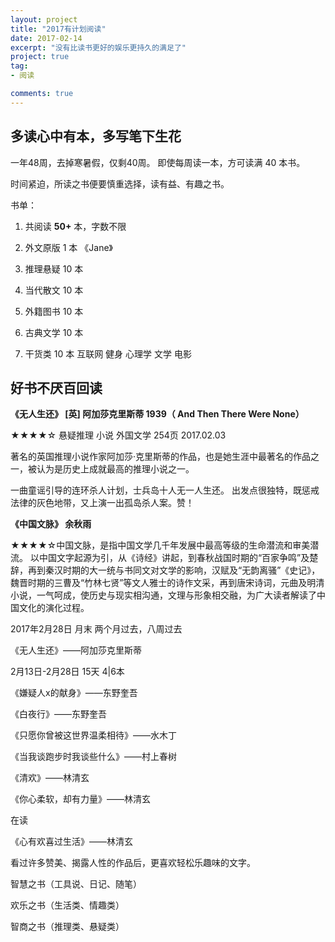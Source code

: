```yaml
---
layout: project
title: "2017有计划阅读"
date: 2017-02-14
excerpt: "没有比读书更好的娱乐更持久的满足了"
project: true
tag:
- 阅读

comments: true
---
```

## 多读心中有本，多写笔下生花

一年48周，去掉寒暑假，仅剩40周。 即使每周读一本，方可读满 40 本书。

时间紧迫，所读之书便要慎重选择，读有益、有趣之书。

书单：

1. 共阅读 **50+** 本，字数不限

2. 外文原版 1 本  《Jane》

3. 推理悬疑 10 本

4. 当代散文 10 本

6. 外籍图书 10 本

8. 古典文学 10 本     

7. 干货类 10 本  互联网 健身 心理学 文学 电影

## 好书不厌百回读

**《无人生还》  [英] 阿加莎克里斯蒂 1939（ And Then There Were None）**

★★★★☆ 悬疑推理 小说 外国文学 254页 2017.02.03

著名的英国推理小说作家阿加莎·克里斯蒂的作品，也是她生涯中最著名的作品之一，被认为是历史上成就最高的推理小说之一。

一曲童谣引导的连环杀人计划，士兵岛十人无一人生还。 出发点很独特，既惩戒法律的灰色地带，又上演一出孤岛杀人案。赞！

**《中国文脉》 余秋雨**

★★★★☆中国文脉，是指中国文学几千年发展中最高等级的生命潜流和审美潜流。
以中国文字起源为引，从《诗经》讲起，到春秋战国时期的“百家争鸣”及楚辞，再到秦汉时期的大一统与书同文对文学的影响，汉赋及“无韵离骚”《史记》，魏晋时期的三曹及“竹林七贤”等文人雅士的诗作文采，再到唐宋诗词，元曲及明清小说，一气呵成，使历史与现实相沟通，文理与形象相交融，为广大读者解读了中国文化的演化过程。

2017年2月28日  月末
两个月过去，八周过去

《无人生还》——阿加莎克里斯蒂

2月13日-2月28日  15天  4|6本

《嫌疑人x的献身》——东野奎吾

《白夜行》——东野奎吾

《只愿你曾被这世界温柔相待》——水木丁

《当我谈跑步时我谈些什么》——村上春树

《清欢》——林清玄

《你心柔软，却有力量》——林清玄


在读

《心有欢喜过生活》——林清玄



看过许多赞美、揭露人性的作品后，更喜欢轻松乐趣味的文字。

智慧之书（工具说、日记、随笔）

欢乐之书（生活类、情趣类）

智商之书（推理类、悬疑类）




